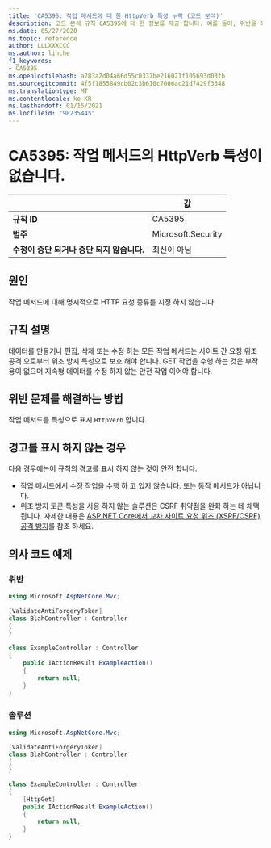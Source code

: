 ```yaml
---
title: 'CA5395: 작업 메서드에 대 한 HttpVerb 특성 누락 (코드 분석)'
description: 코드 분석 규칙 CA5395에 대 한 정보를 제공 합니다. 예를 들어, 위반을 해결 하는 방법, 위반 하는 경우를 포함 합니다.
ms.date: 05/27/2020
ms.topic: reference
author: LLLXXXCCC
ms.author: linche
f1_keywords:
- CA5395
ms.openlocfilehash: a283a2d04a66d55c0337be216021f105693d03fb
ms.sourcegitcommit: 4f5f1855849cb02c3b610c7006ac21d7429f3348
ms.translationtype: MT
ms.contentlocale: ko-KR
ms.lasthandoff: 01/15/2021
ms.locfileid: "98235445"
---
```

# <a name="ca5395-miss-httpverb-attribute-for-action-methods"></a>CA5395: 작업 메서드의 HttpVerb 특성이 없습니다.

| | 값 |
|-|-|
| **규칙 ID** |CA5395|
| **범주** |Microsoft.Security|
| **수정이 중단 되거나 중단 되지 않습니다.** |최신이 아님|

## <a name="cause"></a>원인

작업 메서드에 대해 명시적으로 HTTP 요청 종류를 지정 하지 않습니다.

## <a name="rule-description"></a>규칙 설명

데이터를 만들거나 편집, 삭제 또는 수정 하는 모든 작업 메서드는 사이트 간 요청 위조 공격 으로부터 위조 방지 특성으로 보호 해야 합니다. GET 작업을 수행 하는 것은 부작용이 없으며 지속형 데이터를 수정 하지 않는 안전 작업 이어야 합니다.

## <a name="how-to-fix-violations"></a>위반 문제를 해결하는 방법

작업 메서드를 특성으로 표시 `HttpVerb` 합니다.

## <a name="when-to-suppress-warnings"></a>경고를 표시 하지 않는 경우

다음 경우에는이 규칙의 경고를 표시 하지 않는 것이 안전 합니다.

- 작업 메서드에서 수정 작업을 수행 하 고 있지 않습니다. 또는 동작 메서드가 아닙니다.
- 위조 방지 토큰 특성을 사용 하지 않는 솔루션은 CSRF 취약점을 완화 하는 데 채택 됩니다. 자세한 내용은 [ASP.NET Core에서 교차 사이트 요청 위조 (XSRF/CSRF) 공격 방지](/aspnet/core/security/anti-request-forgery)를 참조 하세요.

## <a name="pseudo-code-examples"></a>의사 코드 예제

### <a name="violation"></a>위반

```csharp
using Microsoft.AspNetCore.Mvc;

[ValidateAntiForgeryToken]
class BlahController : Controller
{
}

class ExampleController : Controller
{
    public IActionResult ExampleAction()
    {
        return null;
    }
}
```

### <a name="solution"></a>솔루션

```csharp
using Microsoft.AspNetCore.Mvc;

[ValidateAntiForgeryToken]
class BlahController : Controller
{
}

class ExampleController : Controller
{
    [HttpGet]
    public IActionResult ExampleAction()
    {
        return null;
    }
}
```
